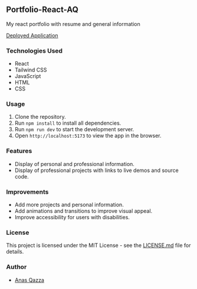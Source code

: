 
## Portfolio-React-AQ
My react portfolio with resume and general information

[Deployed Application](https://anasqazza-portfolio.netlify.app/)

### Technologies Used
- React
- Tailwind CSS
- JavaScript
- HTML
- CSS

### Usage
1. Clone the repository.
2. Run `npm install` to install all dependencies.
3. Run `npm run dev` to start the development server.
4. Open `http://localhost:5173` to view the app in the browser.

### Features
- Display of personal and professional information.
- Display of professional projects with links to live demos and source code.

### Improvements
- Add more projects and personal information.
- Add animations and transitions to improve visual appeal.
- Improve accessibility for users with disabilities.

### License
This project is licensed under the MIT License - see the [LICENSE.md](LICENSE.md) file for details.

### Author
- [Anas Qazza](https://github.com/aqazza)
